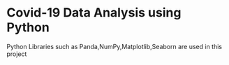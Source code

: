 # Covid-19 Data Analysis using Python
 Python Libraries such as Panda,NumPy,Matplotlib,Seaborn are used in this project
